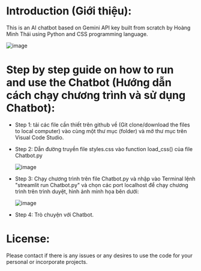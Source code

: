 # Introduction (Giới thiệu):
This is an AI chatbot based on Gemini API key built from scratch by Hoàng Minh Thái using Python and CSS programming language.

![image](https://github.com/meanthai/AI-Chatbot-By-Hoang-Minh-Thai/assets/147926426/e41b0f4d-ad1f-4dda-be89-da76421972e8)

# Step by step guide on how to run and use the Chatbot (Hướng dẫn cách chạy chương trình và sử dụng Chatbot):
- Step 1: tải các file cần thiết trên github về (Git clone/download the files to local computer) vào cùng một thư mục (folder) và mở thư mục trên Visual Code Studio.
- Step 2: Dẫn đường truyền file styles.css vào function load_css() của file Chatbot.py

  ![image](https://github.com/meanthai/AI-Chatbot-By-Hoang-Minh-Thai/assets/147926426/9dc73dc4-8051-44c0-844b-30d38ea0999c)

- Step 3: Chạy chương trình trên file Chatbot.py và nhập vào Terminal lệnh "streamlit run Chatbot.py" và chọn các port localhost để chạy chương trình trên trình duyệt, hình ảnh minh họa bên dưới:

  ![image](https://github.com/meanthai/AI-Chatbot-By-Hoang-Minh-Thai/assets/147926426/a3190b22-ef96-42af-811e-626b6856cfbb)

- Step 4: Trò chuyện với Chatbot.

# License:
Please contact if there is any issues or any desires to use the code for your personal or incorporate projects.


